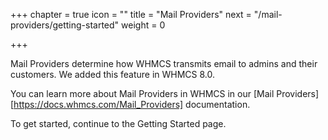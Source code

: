 +++
chapter = true
icon = "<i class='fa fa-paper-plane-o fa-fw'></i>"
title = "Mail Providers"
next = "/mail-providers/getting-started"
weight = 0

+++

Mail Providers determine how WHMCS transmits email to admins and their customers. We added this feature in WHMCS 8.0.

You can learn more about Mail Providers in WHMCS in our [Mail Providers][https://docs.whmcs.com/Mail_Providers] documentation.

To get started, continue to the Getting Started page.
